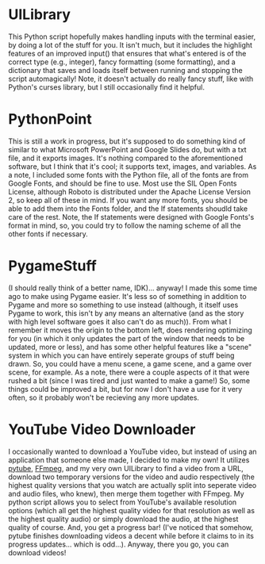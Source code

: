 # UILibrary
This Python script hopefully makes handling inputs with the terminal easier, by doing a lot of the stuff for you. It isn't much, but it includes the highlight features of an improved input() that ensures that what's entered is of the correct type (e.g., integer), fancy formatting (some formatting), and a dictionary that saves and loads itself between running and stopping the script automagically! Note, it doesn't actually do really fancy stuff, like with Python's curses library, but I still occasionally find it helpful.

# PythonPoint
This is still a work in progress, but it's supposed to do something kind of similar to what Microsoft PowerPoint and Google Slides do, but with a txt file, and it exports images. It's nothing compared to the aforementioned software, but I think that it's cool; it supports text, images, and variables. As a note, I included some fonts with the Python file, all of the fonts are from Google Fonts, and should be fine to use. Most use the SIL Open Fonts License, although Roboto is distributed under the Apache License Version 2, so keep all of these in mind. If you want any more fonts, you should be able to add them into the Fonts folder, and the If statements shoudld take care of the rest. Note, the If statements were designed with Google Fonts's format in mind, so, you could try to follow the naming scheme of all the other fonts if necessary.

# PygameStuff
(I should really think of a better name, IDK)... anyway! I made this some time ago to make using Pygame easier. It's less so of something in addition to Pygame and more so something to use instead (although, it itself uses Pygame to work, this isn't by any means an alternative (and as the story with high level software goes it also can't do as much)). From what I remember it moves the origin to the bottom left, does rendering optimizing for you (in which it only updates the part of the window that needs to be updated, more or less), and has some other helpful features like a "scene" system in which you can have entirely seperate groups of stuff being drawn. So, you could have a menu scene, a game scene, and a game over scene, for example. As a note, there were a couple aspects of it that were rushed a bit (since I was tired and just wanted to make a game!) So, some things could be improved a bit, but for now I don't have a use for it very often, so it probably won't be recieving any more updates.

# YouTube Video Downloader
I occasionally wanted to download a YouTube video, but instead of using an application that someone else made, I decided to make my own! It utilizes [pytube](https://pypi.org/project/pytube), [FFmpeg](https://ffmpeg.org), and my very own UILibrary to find a video from a URL, download two temporary versions for the video and audio respectively (the highest quality versions that you watch are actually split into seperate video and audio files, who knew), then merge them together with FFmpeg. My python script allows you to select from YouTube's available resolution options (which all get the highest quality video for that resolution as well as the highest quality audio) or simply download the audio, at the highest quality of course. And, you get a progress bar! (I've noticed that somehow, pytube finishes downloading videos a decent while before it claims to in its progress updates... which is odd...). Anyway, there you go, you can download videos!
